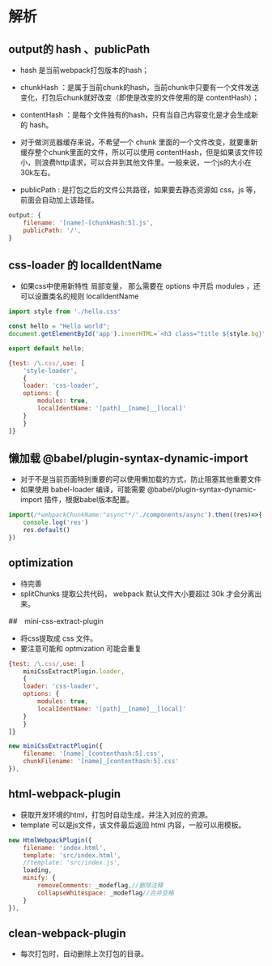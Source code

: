 # 解析

## output的 hash 、publicPath

- hash 是当前webpack打包版本的hash；
- chunkHash ：是属于当前chunk的hash，当前chunk中只要有一个文件发送变化，打包后chunk就好改变（即使是改变的文件使用的是 contentHash）；
- contentHash ：是每个文件独有的hash，只有当自己内容变化是才会生成新的 hash。

- 对于做浏览器缓存来说，不希望一个 chunk 里面的一个文件改变，就要重新缓存整个chunk里面的文件，所以可以使用 contentHash，但是如果该文件较小，则浪费http请求，可以合并到其他文件里。一般来说，一个js的大小在30k左右。

- publicPath : 是打包之后的文件公共路径，如果要去静态资源如 css，js 等，前面会自动加上该路径。

```js
output: {
    filename: '[name]-[chunkHash:5].js',
    publicPath: '/',
}
```

## css-loader 的 localIdentName

- 如果css中使用新特性 局部变量， 那么需要在 options 中开启 modules ，还可以设置类名的规则 localIdentName

```js
import style from './hello.css'

const hello = "Hello world";
document.getElementById('app').innerHTML=`<h3 class="title ${style.bg}">Hello World</h3>'`//css-loader:localIndent

export default hello;
```

```js
{test: /\.css/,use: [
    'style-loader',
    {
    loader: 'css-loader',
    options: {
        modules: true,
        localIdentName: '[path]__[name]__[local]'
    }
    }
]}
```

## 懒加载 @babel/plugin-syntax-dynamic-import

- 对于不是当前页面特别重要的可以使用懒加载的方式，防止阻塞其他重要文件
- 如果使用 babel-loader 编译，可能需要 @babel/plugin-syntax-dynamic-import 插件，根据babel版本配置。

```js
import(/*webpackChunkName:"async"*/'./components/async').then((res)=>{
    console.log('res')
    res.default()
})
```

## optimization

- 待完善
- splitChunks 提取公共代码， webpack 默认文件大小要超过 30k 才会分离出来。

##　mini-css-extract-plugin

- 将css提取成 css 文件。
- 要注意可能和 optmization 可能会重复

```js
{test: /\.css/,use: [
    miniCssExtractPlugin.loader,
    {
    loader: 'css-loader',
    options: {
        modules: true,
        localIdentName: '[path]__[name]__[local]'
    }
    }
]}
```

```js
new miniCssExtractPlugin({
    filename: '[name]_[contenthash:5].css',
    chunkFilename: '[name]_[contenthash:5].css'
}),
```

## html-webpack-plugin

- 获取开发环境的html，打包时自动生成，并注入对应的资源。
- template 可以是js文件，该文件最后返回 html 内容，一般可以用模板。

```js
new HtmlWebpackPlugin({
    filename: 'index.html',
    template: 'src/index.html',
    //template: 'src/index.js',
    loading,
    minify: {
        removeComments: _modeflag,//删除注释
        collapseWhitespace: _modeflag//合并空格
    }
}),
```

## clean-webpack-plugin

- 每次打包时，自动删除上次打包的目录。
